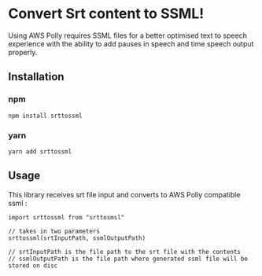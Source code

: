 # Convert Srt content to SSML!
Using AWS Polly requires SSML files for a better optimised text to speech experience with the ability to add pauses in speech and time speech output properly.

## Installation

### [](https://www.npmjs.com/package/srttossml#npm)npm

`npm install srttossml`

### [](https://www.npmjs.com/package/srttossml#yarn)yarn

`yarn add srttossml`

## Usage

This library receives srt file input and converts to AWS Polly compatible ssml :

```
import srttossml from "srttosmsl"

// takes in two parameters
srttossml(srtInputPath, ssmlOutputPath)

// srtInputPath is the file path to the srt file with the contents
// ssmlOutputPath is the file path where generated ssml file will be stored on disc

```
